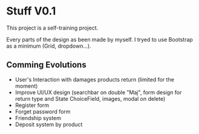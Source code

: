 # Stuff V0.1

  
 
This project is a self-training project. 

Every parts of the design as been made by myself. I tryed to use Bootstrap as a minimum (Grid, dropdown...).  


## Comming Evolutions

- User's Interaction with damages products return (limited for the moment) 
- Improve UI/UX design (searchbar on double "Maj", form design for return type and State ChoiceField, images, modal on delete)
- Register form
- Forget password form
- Friendship system
- Deposit system by product
